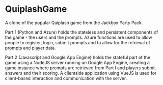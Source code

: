 # QuiplashGame
A clone of the popular Quiplash game from the Jackbox Party Pack.

Part 1 (Python and Azure) holds the stateless and persistent components of the game - the users and the prompts. Azure functions are used to allow people to register, login, submit prompts and to allow for the retrieval of prompts and player data.

Part 2 (Javascript and Google App Engine) holds the stateful part of the game using a NodeJS server running on Google App Engine, creating a game instance where prompts are retrieved from Part I and players submit answers and their scoring. A clientside application using VueJS is used for client-based interaction and communication with the server.
